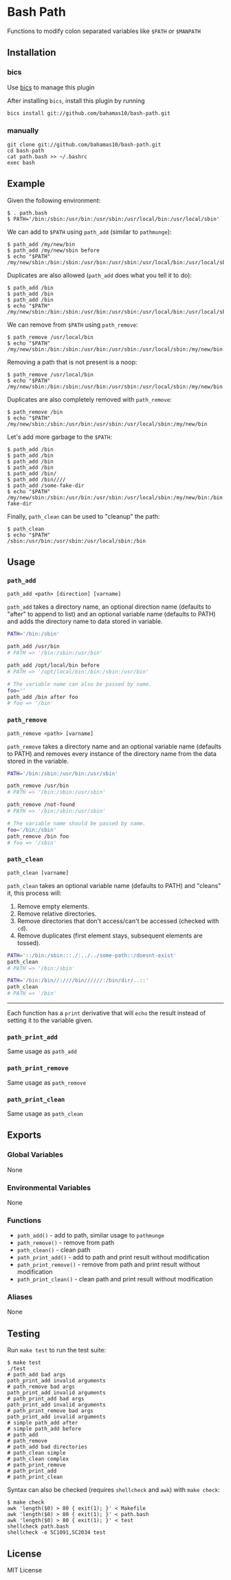 Bash Path
=========

Functions to modify colon separated variables like `$PATH` or `$MANPATH`

Installation
------------

### bics

Use [bics](https://github.com/bahamas10/bics) to manage this plugin

After installing `bics`, install this plugin by running

    bics install git://github.com/bahamas10/bash-path.git

### manually

    git clone git://github.com/bahamas10/bash-path.git
    cd bash-path
    cat path.bash >> ~/.bashrc
    exec bash

Example
-------

Given the following environment:

    $ . path.bash
    $ PATH='/bin:/sbin:/usr/bin:/usr/sbin:/usr/local/bin:/usr/local/sbin'

We can add to `$PATH` using `path_add` (similar to `pathmunge`):

    $ path_add /my/new/bin
    $ path_add /my/new/sbin before
    $ echo "$PATH"
    /my/new/sbin:/bin:/sbin:/usr/bin:/usr/sbin:/usr/local/bin:/usr/local/sbin:/my/new/bin

Duplicates are also allowed (`path_add` does what you tell it to do):

    $ path_add /bin
    $ path_add /bin
    $ path_add /bin
    $ echo "$PATH"
    /my/new/sbin:/bin:/sbin:/usr/bin:/usr/sbin:/usr/local/bin:/usr/local/sbin:/my/new/bin:/bin:/bin:/bin

We can remove from `$PATH` using `path_remove`:

    $ path_remove /usr/local/bin
    $ echo "$PATH"
    /my/new/sbin:/bin:/sbin:/usr/bin:/usr/sbin:/usr/local/sbin:/my/new/bin:/bin:/bin:/bin

Removing a path that is not present is a noop:

    $ path_remove /usr/local/bin
    $ echo "$PATH"
    /my/new/sbin:/bin:/sbin:/usr/bin:/usr/sbin:/usr/local/sbin:/my/new/bin:/bin:/bin:/bin

Duplicates are also completely removed with `path_remove`:

    $ path_remove /bin
    $ echo "$PATH"
    /my/new/sbin:/sbin:/usr/bin:/usr/sbin:/usr/local/sbin:/my/new/bin

Let's add more garbage to the `$PATH`:

    $ path_add /bin
    $ path_add /bin
    $ path_add /bin
    $ path_add /bin
    $ path_add /bin/
    $ path_add /bin////
    $ path_add /some-fake-dir
    $ echo "$PATH"
    /my/new/sbin:/sbin:/usr/bin:/usr/sbin:/usr/local/sbin:/my/new/bin:/bin:/bin:/bin:/bin:/bin/:/bin////:/some-fake-dir

Finally, `path_clean` can be used to "cleanup" the path:

    $ path_clean
    $ echo "$PATH"
    /sbin:/usr/bin:/usr/sbin:/usr/local/sbin:/bin

Usage
-----

### `path_add`

`path_add <path> [direction] [varname]`

`path_add` takes a directory name, an optional direction name (defaults to
"after" to append to list) and an optional variable name (defaults to PATH)
and adds the directory name to data stored in variable.

``` bash
PATH='/bin:/sbin'

path_add /usr/bin
# PATH => '/bin:/sbin:/usr/bin'

path_add /opt/local/bin before
# PATH => '/opt/local/bin:/bin:/sbin:/usr/bin'

# The variable name can also be passed by name.
foo=''
path_add /bin after foo
# foo => '/bin'
```

### `path_remove`

`path_remove <path> [varname]`

`path_remove` takes a directory name and an optional variable name (defaults to
PATH) and removes every instance of the directory name from the data stored in
the variable.

``` bash
PATH='/bin:/sbin:/usr/bin:/usr/sbin'

path_remove /usr/bin
# PATH => '/bin:/sbin:/usr/sbin'

path_remove /not-found
# PATH => '/bin:/sbin:/usr/sbin'

# The variable name should be passed by name.
foo='/bin:/sbin'
path_remove /bin foo
# foo => '/sbin'
```

### `path_clean`

`path_clean [varname]`

`path_clean` takes an optional variable name (defaults to PATH) and "cleans" it,
this process will:

1. Remove empty elements.
2. Remove relative directories.
3. Remove directories that don't access/can't be accessed (checked with `cd`).
4. Remove duplicates (first element stays, subsequent elements are tossed).

``` bash
PATH='::/bin:/sbin:::./:../../some-path::/doesnt-exist'
path_clean
# PATH => '/bin:/sbin'

PATH='/bin:/bin//:////bin//////:/bin/dir/..::'
path_clean
# PATH => '/bin'
```

---

Each function has a `print` derivative that will `echo` the result instead of
setting it to the variable given.

### `path_print_add`

Same usage as `path_add`

### `path_print_remove`

Same usage as `path_remove`

### `path_print_clean`

Same usage as `path_clean`

Exports
-------

### Global Variables

None

### Environmental Variables

None

### Functions

- `path_add()` - add to path, similar usage to `pathmunge`
- `path_remove()` - remove from path
- `path_clean()` - clean path
- `path_print_add()` - add to path and print result without modification
- `path_print_remove()` - remove from path and print result without modification
- `path_print_clean()` - clean path and print result without modification

### Aliases

None

Testing
-------

Run `make test` to run the test suite:

    $ make test
    ./test
    # path_add bad args
    path_print_add invalid arguments
    # path_remove bad args
    path_print_add invalid arguments
    # path_print_add bad args
    path_print_add invalid arguments
    # path_print_remove bad args
    path_print_add invalid arguments
    # simple path_add after
    # simple path_add before
    # path_add
    # path_remove
    # path_add bad directories
    # path_clean simple
    # path_clean complex
    # path_print_remove
    # path_print_add
    # path_print_clean

Syntax can also be checked (requires `shellcheck` and `awk`) with `make check`:

    $ make check
    awk 'length($0) > 80 { exit(1); }' < Makefile
    awk 'length($0) > 80 { exit(1); }' < path.bash
    awk 'length($0) > 80 { exit(1); }' < test
    shellcheck path.bash
    shellcheck -e SC1091,SC2034 test

License
-------

MIT License
